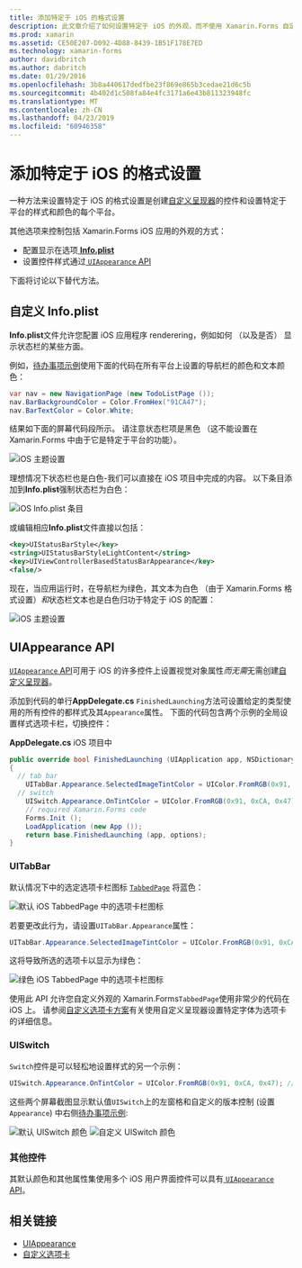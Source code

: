 ```yaml
---
title: 添加特定于 iOS 的格式设置
description: 此文章介绍了如何设置特定于 iOS 的外观，而不使用 Xamarin.Forms 自定义呈现器。
ms.prod: xamarin
ms.assetid: CE50E207-D092-4D88-8439-1B51F178E7ED
ms.technology: xamarin-forms
author: davidbritch
ms.author: dabritch
ms.date: 01/29/2016
ms.openlocfilehash: 3b8a440617dedfbe23f869e865b3cedae21d6c5b
ms.sourcegitcommit: 4b402d1c508fa84e4fc3171a6e43b811323948fc
ms.translationtype: MT
ms.contentlocale: zh-CN
ms.lasthandoff: 04/23/2019
ms.locfileid: "60946358"
---
```

# <a name="adding-ios-specific-formatting"></a>添加特定于 iOS 的格式设置

一种方法来设置特定于 iOS 的格式设置是创建[自定义呈现器](~/xamarin-forms/app-fundamentals/custom-renderer/index.md)的控件和设置特定于平台的样式和颜色的每个平台。

其他选项来控制包括 Xamarin.Forms iOS 应用的外观的方式：

* 配置显示在选项[ **Info.plist**](#info-plist)
* 设置控件样式通过[ `UIAppearance` API](#uiappearance)

下面将讨论以下替代方法。

<a name="info-plist"/>

## <a name="customizing-infoplist"></a>自定义 Info.plist

**Info.plist**文件允许您配置 iOS 应用程序 renderering，例如如何 （以及是否） 显示状态栏的某些方面。

例如，[待办事项示例](https://developer.xamarin.com/samples/xamarin-forms/Todo/)使用下面的代码在所有平台上设置的导航栏的颜色和文本颜色：

```csharp
var nav = new NavigationPage (new TodoListPage ());
nav.BarBackgroundColor = Color.FromHex("91CA47");
nav.BarTextColor = Color.White;
```

结果如下面的屏幕代码段所示。 请注意状态栏项是黑色 （这不能设置在 Xamarin.Forms 中由于它是特定于平台的功能）。

![](theme-images/status-default-sml.png "iOS 主题设置")

理想情况下状态栏也是白色-我们可以直接在 iOS 项目中完成的内容。 以下条目添加到**Info.plist**强制状态栏为白色：

![](theme-images/info-plist.png "iOS Info.plist 条目")

或编辑相应**Info.plist**文件直接以包括：

```xml
<key>UIStatusBarStyle</key>
<string>UIStatusBarStyleLightContent</string>
<key>UIViewControllerBasedStatusBarAppearance</key>
<false/>
```

现在，当应用运行时，在导航栏为绿色，其文本为白色 （由于 Xamarin.Forms 格式设置）*和*状态栏文本也是白色归功于特定于 iOS 的配置：

![](theme-images/status-white-sml.png "iOS 主题设置")

<a name="uiappearance"/>

## <a name="uiappearance-api"></a>UIAppearance API

[ `UIAppearance` API](~/ios/user-interface/ios-ui/introduction-to-the-appearance-api.md)可用于 iOS 的许多控件上设置视觉对象属性*而无需*无需创建[自定义呈现器](~/xamarin-forms/app-fundamentals/custom-renderer/index.md)。

添加到代码的单行**AppDelegate.cs** `FinishedLaunching`方法可设置给定的类型使用的所有控件的都样式及其`Appearance`属性。 下面的代码包含两个示例的全局设置样式选项卡栏，切换控件：

**AppDelegate.cs** iOS 项目中

```csharp
public override bool FinishedLaunching (UIApplication app, NSDictionary options)
{
  // tab bar
    UITabBar.Appearance.SelectedImageTintColor = UIColor.FromRGB(0x91, 0xCA, 0x47); // green
  // switch
    UISwitch.Appearance.OnTintColor = UIColor.FromRGB(0x91, 0xCA, 0x47); // green
    // required Xamarin.Forms code
    Forms.Init ();
    LoadApplication (new App ());
    return base.FinishedLaunching (app, options);
}
```

### <a name="uitabbar"></a>UITabBar

默认情况下中的选定选项卡栏图标 [`TabbedPage`](~/xamarin-forms/app-fundamentals/navigation/tabbed-page.md)
将蓝色：

![](theme-images/tabbar-default.png "默认 iOS TabbedPage 中的选项卡栏图标")

若要更改此行为，请设置`UITabBar.Appearance`属性：

```csharp
UITabBar.Appearance.SelectedImageTintColor = UIColor.FromRGB(0x91, 0xCA, 0x47); // green
```

这将导致所选的选项卡以显示为绿色：

![](theme-images/tabbar-custom.png "绿色 iOS TabbedPage 中的选项卡栏图标")

使用此 API 允许您自定义外观的 Xamarin.Forms`TabbedPage`使用非常少的代码在 iOS 上。 请参阅[自定义选项卡方案](https://github.com/xamarin/recipes/tree/master/Recipes/xamarin-forms/iOS/customize-tabs)有关使用自定义呈现器设置特定字体为选项卡的详细信息。

### <a name="uiswitch"></a>UISwitch

`Switch`控件是可以轻松地设置样式的另一个示例：

```csharp
UISwitch.Appearance.OnTintColor = UIColor.FromRGB(0x91, 0xCA, 0x47); // green
```

这些两个屏幕截图显示默认值`UISwitch`上的左窗格和自定义的版本控制 (设置`Appearance`) 中右侧[待办事项示例](https://developer.xamarin.com/samples/xamarin-forms/Todo/):

![](theme-images/switch-default.png "默认 UISwitch 颜色") ![](theme-images/switch-custom.png "自定义 UISwitch 颜色")

### <a name="other-controls"></a>其他控件

其默认颜色和其他属性集使用多个 iOS 用户界面控件可以具有[ `UIAppearance` API](~/ios/user-interface/ios-ui/introduction-to-the-appearance-api.md)。



## <a name="related-links"></a>相关链接

- [UIAppearance](~/ios/user-interface/ios-ui/introduction-to-the-appearance-api.md)
- [自定义选项卡](https://github.com/xamarin/recipes/tree/master/Recipes/xamarin-forms/iOS/customize-tabs)
